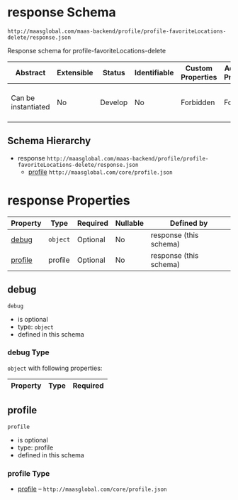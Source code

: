 # response Schema

```
http://maasglobal.com/maas-backend/profile/profile-favoriteLocations-delete/response.json
```

Response schema for profile-favoriteLocations-delete

| Abstract            | Extensible | Status  | Identifiable | Custom Properties | Additional Properties | Defined In                                                                           |
| ------------------- | ---------- | ------- | ------------ | ----------------- | --------------------- | ------------------------------------------------------------------------------------ |
| Can be instantiated | No         | Develop | No           | Forbidden         | Forbidden             | [maas-backend/profile/profile-favoriteLocations-delete/response.json](response.json) |

## Schema Hierarchy

- response `http://maasglobal.com/maas-backend/profile/profile-favoriteLocations-delete/response.json`
  - [profile](../../../core/profile.md) `http://maasglobal.com/core/profile.json`

# response Properties

| Property            | Type     | Required | Nullable | Defined by             |
| ------------------- | -------- | -------- | -------- | ---------------------- |
| [debug](#debug)     | `object` | Optional | No       | response (this schema) |
| [profile](#profile) | profile  | Optional | No       | response (this schema) |

## debug

`debug`

- is optional
- type: `object`
- defined in this schema

### debug Type

`object` with following properties:

| Property | Type | Required |
| -------- | ---- | -------- |


## profile

`profile`

- is optional
- type: profile
- defined in this schema

### profile Type

- [profile](../../../core/profile.md) – `http://maasglobal.com/core/profile.json`
